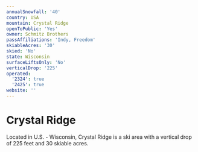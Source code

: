```yaml
---
annualSnowfall: '40'
country: USA
mountain: Crystal Ridge
openToPublic: 'Yes'
owner: Schmitz Brothers
passAffiliations: 'Indy, Freedom'
skiableAcres: '30'
skied: 'No'
state: Wisconsin
surfaceLiftsOnly: 'No'
verticalDrop: '225'
operated:
  '2324': true
  '2425': true
website: ''
---
```



# Crystal Ridge

Located in U.S. - Wisconsin, Crystal Ridge is a ski area with a vertical drop of 225 feet and 30 skiable acres.
